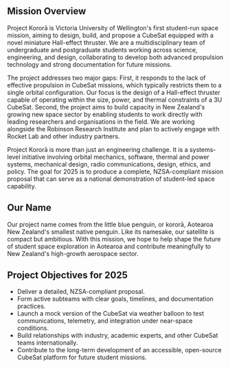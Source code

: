 ## Mission Overview

Project Kororā is Victoria University of Wellington's first student-run space mission, aiming to design, build, and propose a CubeSat equipped with a novel miniature Hall-effect thruster. We are a multidisciplinary team of undergraduate and postgraduate students working across science, engineering, and design, collaborating to develop both advanced propulsion technology and strong documentation for future missions.

The project addresses two major gaps: First, it responds to the lack of effective propulsion in CubeSat missions, which typically restricts them to a single orbital configuration. Our focus is the design of a Hall-effect thruster capable of operating within the size, power, and thermal constraints of a 3U CubeSat. Second, the project aims to build capacity in New Zealand's growing new space sector by enabling students to work directly with leading researchers and organisations in the field. We are working alongside the Robinson Research Institute and plan to actively engage with Rocket Lab and other industry partners.

Project Kororā is more than just an engineering challenge. It is a systems-level initiative involving orbital mechanics, software, thermal and power systems, mechanical design, radio communications, design, ethics, and policy. The goal for 2025 is to produce a complete, NZSA-compliant mission proposal that can serve as a national demonstration of student-led space capability.

## Our Name

Our project name comes from the little blue penguin, or kororā, Aotearoa New Zealand's smallest native penguin. Like its namesake, our satellite is compact but ambitious. With this mission, we hope to help shape the future of student space exploration in Aotearoa and contribute meaningfully to New Zealand's high-growth aerospace sector.

## Project Objectives for 2025

- Deliver a detailed, NZSA-compliant proposal.
- Form active subteams with clear goals, timelines, and documentation practices.
- Launch a mock version of the CubeSat via weather balloon to test communications, telemetry, and integration under near-space conditions.
- Build relationships with industry, academic experts, and other CubeSat teams internationally.
- Contribute to the long-term development of an accessible, open-source CubeSat platform for future student missions.
